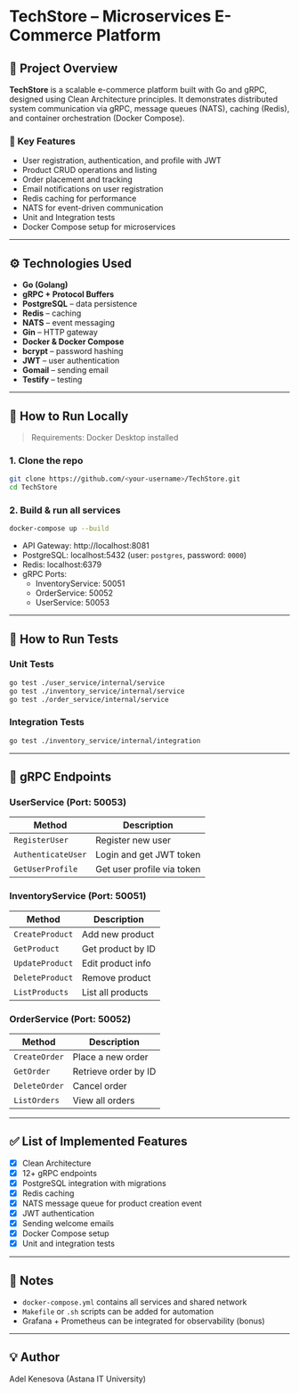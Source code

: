 # TechStore – Microservices E-Commerce Platform

## 🧠 Project Overview
**TechStore** is a scalable e-commerce platform built with Go and gRPC, designed using Clean Architecture principles. It demonstrates distributed system communication via gRPC, message queues (NATS), caching (Redis), and container orchestration (Docker Compose).

### 🎯 Key Features
- User registration, authentication, and profile with JWT
- Product CRUD operations and listing
- Order placement and tracking
- Email notifications on user registration
- Redis caching for performance
- NATS for event-driven communication
- Unit and Integration tests
- Docker Compose setup for microservices

---

## ⚙️ Technologies Used
- **Go (Golang)**
- **gRPC + Protocol Buffers**
- **PostgreSQL** – data persistence
- **Redis** – caching
- **NATS** – event messaging
- **Gin** – HTTP gateway
- **Docker & Docker Compose**
- **bcrypt** – password hashing
- **JWT** – user authentication
- **Gomail** – sending email
- **Testify** – testing

---

## 🚀 How to Run Locally

> Requirements: Docker Desktop installed

### 1. Clone the repo
```bash
git clone https://github.com/<your-username>/TechStore.git
cd TechStore
```

### 2. Build & run all services
```bash
docker-compose up --build
```

- API Gateway: http://localhost:8081
- PostgreSQL: localhost:5432 (user: `postgres`, password: `0000`)
- Redis: localhost:6379
- gRPC Ports:
    - InventoryService: 50051
    - OrderService: 50052
    - UserService: 50053

---

## 🧪 How to Run Tests

### Unit Tests
```bash
go test ./user_service/internal/service
go test ./inventory_service/internal/service
go test ./order_service/internal/service
```

### Integration Tests
```bash
go test ./inventory_service/internal/integration
```

---

## 📡 gRPC Endpoints

### UserService (Port: 50053)
| Method            | Description                  |
|------------------|------------------------------|
| `RegisterUser`   | Register new user            |
| `AuthenticateUser` | Login and get JWT token     |
| `GetUserProfile` | Get user profile via token   |

### InventoryService (Port: 50051)
| Method            | Description                  |
|------------------|------------------------------|
| `CreateProduct`   | Add new product              |
| `GetProduct`      | Get product by ID            |
| `UpdateProduct`   | Edit product info            |
| `DeleteProduct`   | Remove product               |
| `ListProducts`    | List all products            |

### OrderService (Port: 50052)
| Method            | Description                  |
|------------------|------------------------------|
| `CreateOrder`     | Place a new order            |
| `GetOrder`        | Retrieve order by ID         |
| `DeleteOrder`     | Cancel order                 |
| `ListOrders`      | View all orders              |

---

## ✅ List of Implemented Features

- [x] Clean Architecture
- [x] 12+ gRPC endpoints
- [x] PostgreSQL integration with migrations
- [x] Redis caching
- [x] NATS message queue for product creation event
- [x] JWT authentication
- [x] Sending welcome emails
- [x] Docker Compose setup
- [x] Unit and integration tests

---

## 📌 Notes

- `docker-compose.yml` contains all services and shared network
- `Makefile` or `.sh` scripts can be added for automation
- Grafana + Prometheus can be integrated for observability (bonus)

---

## 💡 Author
Adel Kenesova (Astana IT University)